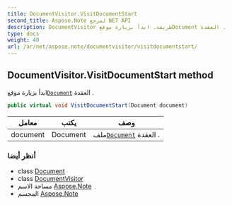 ```yaml
---
title: DocumentVisitor.VisitDocumentStart
second_title: Aspose.Note لمرجع NET API
description: DocumentVisitor طريقة. ابدأ بزيارة موقعDocument العقدة .
type: docs
weight: 40
url: /ar/net/aspose.note/documentvisitor/visitdocumentstart/
---
```

## DocumentVisitor.VisitDocumentStart method

ابدأ بزيارة موقع[`Document`](../../document/) العقدة .

```csharp
public virtual void VisitDocumentStart(Document document)
```

| معامل | يكتب | وصف |
| --- | --- | --- |
| document | Document | ملف[`Document`](../../document/) العقدة . |

### أنظر أيضا

* class [Document](../../document/)
* class [DocumentVisitor](../)
* مساحة الاسم [Aspose.Note](../../documentvisitor/)
* المجسم [Aspose.Note](../../../)


